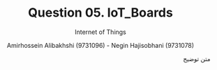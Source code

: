 <div align="center">
  
# Question 05. IoT_Boards
 
Internet of Things
 
Amirhossein Alibakhshi (9731096) - Negin Hajisobhani (9731078)
 
</div>


<div dir="rtl">

متن توضیح

</div>

